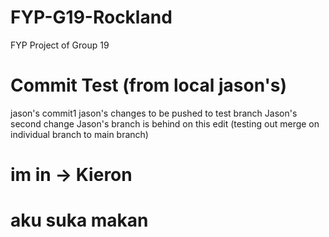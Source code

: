 # FYP-G19-Rockland
FYP Project of Group 19

# Commit Test (from local jason's)
jason's commit1
jason's changes to be pushed to test branch
Jason's second change
Jason's branch is behind on this edit (testing out merge on individual branch to main branch)

# im in -> Kieron

# aku suka makan